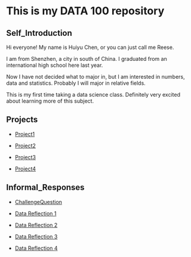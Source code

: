 # This is my DATA 100 repository

## Self_Introduction
Hi everyone! My name is Huiyu Chen, or you can just call me Reese.

I am from Shenzhen, a city in south of China. I graduated from an international high school here last year.

Now I have not decided what to major in, but I am interested in numbers, data and statistics. Probably I will major in
relative fields.

This is my first time taking a data science class. Definitely very excited about learning more of this subject.


## Projects
  
- [Project1](Project1.md)
  
- [Project2](Project2.md)

- [Project3](Project3.md)

- [Project4](Project4.md)


## Informal_Responses

- [ChallengeQuestion](ChanllengeQuestion.png)

- [Data Reflection 1](Reflection1.md)

- [Data Reflection 2](Reflection2.md)

- [Data Reflection 3](Reflection3.md)

- [Data Reflection 4](Reflection4.md)
